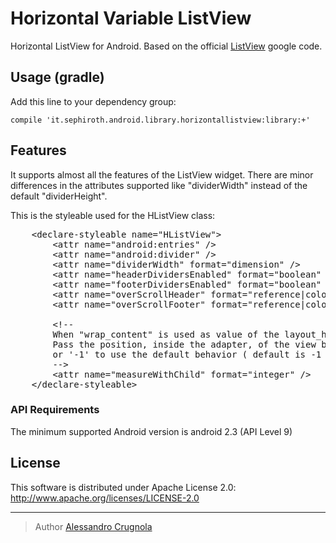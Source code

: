 Horizontal Variable ListView
==========================

Horizontal ListView for Android. Based on the official [ListView][3] google code.

## Usage (gradle)
Add this line to your dependency group:


	compile 'it.sephiroth.android.library.horizontallistview:library:+'

## Features
It supports almost all the features of the ListView widget.
There are minor differences in the attributes supported like "dividerWidth" instead of the default "dividerHeight".

This is the styleable used for the HListView class:
<pre>
    &lt;declare-styleable name="HListView">
        &lt;attr name="android:entries" />
        &lt;attr name="android:divider" />
        &lt;attr name="dividerWidth" format="dimension" />
        &lt;attr name="headerDividersEnabled" format="boolean" />
        &lt;attr name="footerDividersEnabled" format="boolean" />
        &lt;attr name="overScrollHeader" format="reference|color" />
        &lt;attr name="overScrollFooter" format="reference|color" />
        
        &lt;!-- 
        When "wrap_content" is used as value of the layout_height property.
        Pass the position, inside the adapter, of the view being used to measure the view
        or '-1' to use the default behavior ( default is -1 )
        -->
        &lt;attr name="measureWithChild" format="integer" />        
    &lt;/declare-styleable>
</pre>

### API Requirements
The minimum supported Android version is android 2.3 (API Level 9)

## License
This software is distributed under Apache License 2.0:
http://www.apache.org/licenses/LICENSE-2.0

---

> Author
> [Alessandro Crugnola][2]



[2]: http://www.sephiroth.it

[3]: http://developer.android.com/reference/android/widget/ListView.html